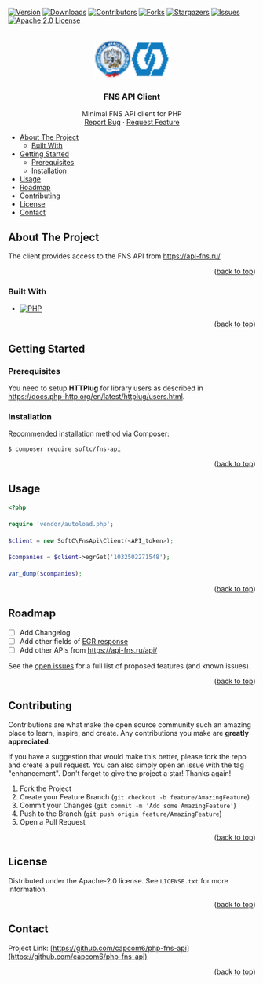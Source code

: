 <a name="readme-top"></a>

<!-- PROJECT SHIELDS -->
[![Version][version-shield]][version-url]
[![Downloads][downloads-shield]][downloads-url]
[![Contributors][contributors-shield]][contributors-url]
[![Forks][forks-shield]][forks-url]
[![Stargazers][stars-shield]][stars-url]
[![Issues][issues-shield]][issues-url]
[![Apache 2.0 License][license-shield]][license-url]



<!-- PROJECT LOGO -->
<br />
<div align="center">
  <a href="https://github.com/capcom6/php-fns-api">
    <img src="docs/logo.png" alt="Logo" height="80">
  </a>

  <h3 align="center">FNS API Client</h3>

  <p align="center">
    Minimal FNS API client for PHP
    <br />
    <!-- <a href="https://github.com/capcom6/php-fns-api"><strong>Explore the docs »</strong></a>
    <br />
    <br />
    <a href="https://github.com/capcom6/php-fns-api">View Demo</a>
    · -->
    <a href="https://github.com/capcom6/php-fns-api/issues">Report Bug</a>
    ·
    <a href="https://github.com/capcom6/php-fns-api/issues">Request Feature</a>
  </p>
</div>

<!-- TABLE OF CONTENTS -->
- [About The Project](#about-the-project)
  - [Built With](#built-with)
- [Getting Started](#getting-started)
  - [Prerequisites](#prerequisites)
  - [Installation](#installation)
- [Usage](#usage)
- [Roadmap](#roadmap)
- [Contributing](#contributing)
- [License](#license)
- [Contact](#contact)


<!-- ABOUT THE PROJECT -->
## About The Project

<!-- [![Product Name Screen Shot][product-screenshot]](https://example.com) -->

The client provides access to the FNS API from https://api-fns.ru/

<p align="right">(<a href="#readme-top">back to top</a>)</p>



### Built With

* [![PHP][PHP]][PHP-url]

<p align="right">(<a href="#readme-top">back to top</a>)</p>



<!-- GETTING STARTED -->
## Getting Started

### Prerequisites

You need to setup **HTTPlug** for library users as described in https://docs.php-http.org/en/latest/httplug/users.html.

### Installation

Recommended installation method via Composer:

```
$ composer require softc/fns-api
```

<p align="right">(<a href="#readme-top">back to top</a>)</p>



<!-- USAGE EXAMPLES -->
## Usage

```php
<?php

require 'vendor/autoload.php';

$client = new SoftC\FnsApi\Client(<API_token>);

$companies = $client->egrGet('1032502271548');

var_dump($companies);

```

<!-- _For more examples, please refer to the [Documentation](https://example.com)_ -->

<p align="right">(<a href="#readme-top">back to top</a>)</p>



<!-- ROADMAP -->
## Roadmap

- [ ] Add Changelog
- [ ] Add other fields of [EGR response](https://api-fns.ru/api_help#section_dannye)
- [ ] Add other APIs from https://api-fns.ru/api/

See the [open issues](https://github.com/capcom6/php-fns-api/issues) for a full list of proposed features (and known issues).

<p align="right">(<a href="#readme-top">back to top</a>)</p>



<!-- CONTRIBUTING -->
## Contributing

Contributions are what make the open source community such an amazing place to learn, inspire, and create. Any contributions you make are **greatly appreciated**.

If you have a suggestion that would make this better, please fork the repo and create a pull request. You can also simply open an issue with the tag "enhancement".
Don't forget to give the project a star! Thanks again!

1. Fork the Project
2. Create your Feature Branch (`git checkout -b feature/AmazingFeature`)
3. Commit your Changes (`git commit -m 'Add some AmazingFeature'`)
4. Push to the Branch (`git push origin feature/AmazingFeature`)
5. Open a Pull Request

<p align="right">(<a href="#readme-top">back to top</a>)</p>



<!-- LICENSE -->
## License

Distributed under the Apache-2.0 license. See `LICENSE.txt` for more information.

<p align="right">(<a href="#readme-top">back to top</a>)</p>



<!-- CONTACT -->
## Contact

Project Link: [https://github.com/capcom6/php-fns-api](https://github.com/capcom6/php-fns-api)

<p align="right">(<a href="#readme-top">back to top</a>)</p>



<!-- ACKNOWLEDGMENTS -->
<!-- ## Acknowledgments

Use this space to list resources you find helpful and would like to give credit to. I've included a few of my favorites to kick things off!

* [Choose an Open Source License](https://choosealicense.com)
* [GitHub Emoji Cheat Sheet](https://www.webpagefx.com/tools/emoji-cheat-sheet)
* [Malven's Flexbox Cheatsheet](https://flexbox.malven.co/)
* [Malven's Grid Cheatsheet](https://grid.malven.co/)
* [Img Shields](https://shields.io)
* [GitHub Pages](https://pages.github.com)
* [Font Awesome](https://fontawesome.com)
* [React Icons](https://react-icons.github.io/react-icons/search)

<p align="right">(<a href="#readme-top">back to top</a>)</p> -->



<!-- MARKDOWN LINKS & IMAGES -->
<!-- https://www.markdownguide.org/basic-syntax/#reference-style-links -->
[contributors-shield]: https://img.shields.io/github/contributors/capcom6/php-fns-api.svg?style=for-the-badge
[contributors-url]: https://github.com/capcom6/php-fns-api/graphs/contributors
[forks-shield]: https://img.shields.io/github/forks/capcom6/php-fns-api.svg?style=for-the-badge
[forks-url]: https://github.com/capcom6/php-fns-api/network/members
[stars-shield]: https://img.shields.io/github/stars/capcom6/php-fns-api.svg?style=for-the-badge
[stars-url]: https://github.com/capcom6/php-fns-api/stargazers
[issues-shield]: https://img.shields.io/github/issues/capcom6/php-fns-api.svg?style=for-the-badge
[issues-url]: https://github.com/capcom6/php-fns-api/issues
[license-shield]: https://img.shields.io/github/license/capcom6/php-fns-api.svg?style=for-the-badge
[license-url]: https://github.com/capcom6/php-fns-api/blob/master/LICENSE.txt
[downloads-shield]: https://img.shields.io/packagist/dm/softc/fns-api.svg?style=for-the-badge
[downloads-url]: https://packagist.org/packages/softc/fns-api/stats
[version-shield]: https://img.shields.io/packagist/v/softc/fns-api.svg?style=for-the-badge
[version-url]: https://packagist.org/packages/softc/fns-api
[product-screenshot]: docs/screenshot.png
[PHP]: https://img.shields.io/badge/PHP-000000?style=for-the-badge&logo=php&logoColor=white
[PHP-url]: https://php.net/